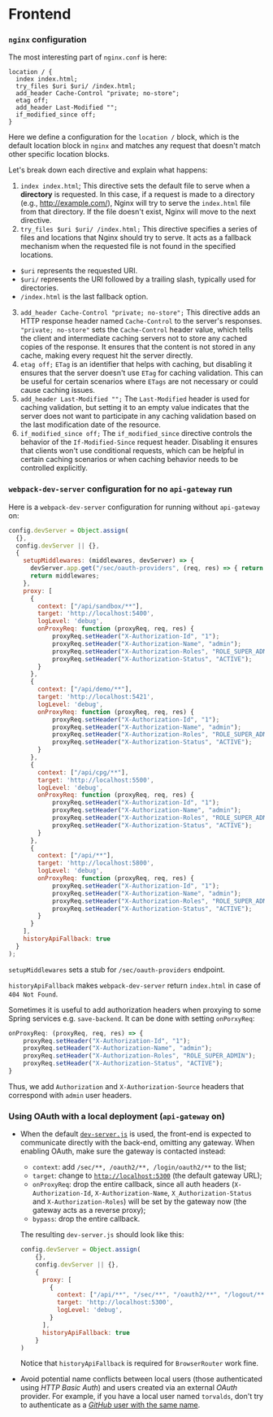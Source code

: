 # Frontend

### `nginx` configuration
The most interesting part of `nginx.conf` is here:
```nginx configuration
location / {
  index index.html;
  try_files $uri $uri/ /index.html;
  add_header Cache-Control "private; no-store";
  etag off;
  add_header Last-Modified "";
  if_modified_since off;
}
```

Here we define a configuration for the `location /` block, which is the default location block in `nginx` and matches any
request that doesn't match other specific location blocks.

Let's break down each directive and explain what happens:

1. `index index.html`;
   This directive sets the default file to serve when a **directory** is requested.
   In this case, if a request is made to a directory (e.g., http://example.com/), Nginx will try to serve the `index.html`
   file from that directory. If the file doesn't exist, Nginx will move to the next directive.
2. `try_files $uri $uri/ /index.html;`
   This directive specifies a series of files and locations that Nginx should try to serve.
   It acts as a fallback mechanism when the requested file is not found in the specified locations.
- `$uri` represents the requested URI.
- `$uri/` represents the URI followed by a trailing slash, typically used for directories.
- `/index.html` is the last fallback option.
3. `add_header Cache-Control "private; no-store";`
   This directive adds an HTTP response header named `Cache-Control` to the server's responses.
   `"private; no-store"` sets the `Cache-Control` header value, which tells the client and intermediate caching servers not to store any cached copies of the response.
   It ensures that the content is not stored in any cache, making every request hit the server directly.
4. `etag off;`
   `ETag` is an identifier that helps with caching, but disabling it ensures that the server doesn't use `ETag` for caching validation.
   This can be useful for certain scenarios where `ETags` are not necessary or could cause caching issues.
5. `add_header Last-Modified "";`
   The `Last-Modified` header is used for caching validation, but setting it to an empty value indicates that the server does not want to participate in any caching validation based on the last modification date of the resource.
6. `if_modified_since off;`
   The `if_modified_since` directive controls the behavior of the `If-Modified-Since` request header.
   Disabling it ensures that clients won't use conditional requests, which can be helpful in certain caching scenarios or when caching behavior needs to be controlled explicitly.

### `webpack-dev-server` configuration for no `api-gateway` run
Here is a `webpack-dev-server` configuration for running without `api-gateway` on:
```javascript
config.devServer = Object.assign(
  {},
  config.devServer || {},
  {
    setupMiddlewares: (middlewares, devServer) => {
      devServer.app.get("/sec/oauth-providers", (req, res) => { return res.send([]); });
      return middlewares;
    },
    proxy: [
      {
        context: ["/api/sandbox/**"],
        target: 'http://localhost:5400',
        logLevel: 'debug',
        onProxyReq: function (proxyReq, req, res) {
            proxyReq.setHeader("X-Authorization-Id", "1");
            proxyReq.setHeader("X-Authorization-Name", "admin");
            proxyReq.setHeader("X-Authorization-Roles", "ROLE_SUPER_ADMIN");
            proxyReq.setHeader("X-Authorization-Status", "ACTIVE");
        }
      },
      {
        context: ["/api/demo/**"],
        target: 'http://localhost:5421',
        logLevel: 'debug',
        onProxyReq: function (proxyReq, req, res) {
            proxyReq.setHeader("X-Authorization-Id", "1");
            proxyReq.setHeader("X-Authorization-Name", "admin");
            proxyReq.setHeader("X-Authorization-Roles", "ROLE_SUPER_ADMIN");
            proxyReq.setHeader("X-Authorization-Status", "ACTIVE");
        }
      },
      {
        context: ["/api/cpg/**"],
        target: 'http://localhost:5500',
        logLevel: 'debug',
        onProxyReq: function (proxyReq, req, res) {
            proxyReq.setHeader("X-Authorization-Id", "1");
            proxyReq.setHeader("X-Authorization-Name", "admin");
            proxyReq.setHeader("X-Authorization-Roles", "ROLE_SUPER_ADMIN");
            proxyReq.setHeader("X-Authorization-Status", "ACTIVE");
        }
      },
      {
        context: ["/api/**"],
        target: 'http://localhost:5800',
        logLevel: 'debug',
        onProxyReq: function (proxyReq, req, res) {
            proxyReq.setHeader("X-Authorization-Id", "1");
            proxyReq.setHeader("X-Authorization-Name", "admin");
            proxyReq.setHeader("X-Authorization-Roles", "ROLE_SUPER_ADMIN");
            proxyReq.setHeader("X-Authorization-Status", "ACTIVE");
        }
      }
    ],
    historyApiFallback: true
  }
);
```

`setupMiddlewares` sets a stub for `/sec/oauth-providers` endpoint.

`historyApiFallback` makes `webpack-dev-server` return `index.html` in case of `404 Not Found`.

Sometimes it is useful to add authorization headers when proxying to some Spring services e.g. `save-backend`.
It can be done with setting `onPorxyReq`:
```javascript
onProxyReq: (proxyReq, req, res) => {
    proxyReq.setHeader("X-Authorization-Id", "1");
    proxyReq.setHeader("X-Authorization-Name", "admin");
    proxyReq.setHeader("X-Authorization-Roles", "ROLE_SUPER_ADMIN");
    proxyReq.setHeader("X-Authorization-Status", "ACTIVE");
}
```
Thus, we add `Authorization` and `X-Authorization-Source` headers that correspond with `admin` user headers.

### Using OAuth with a local deployment (`api-gateway` on)

* When the default [`dev-server.js`](../save-frontend/webpack.config.d/dev-server.js)
  is used, the front-end is expected to communicate directly with the back-end,
  omitting any gateway. When enabling OAuth, make sure the gateway is contacted
  instead:

    * `context`: add `/sec/**, /oauth2/**, /login/oauth2/**` to the list;
    * `target`: change to [`http://localhost:5300`](http://localhost:5300) (the
      default gateway URL);
    * `onProxyReq`: drop the entire callback, since all auth headers (`X-Authorization-Id`,
      `X-Authorization-Name`, `X_Authorization-Status` and `X-Authorization-Roles`) will be set by the gateway now
      (the gateway acts as a reverse proxy);
    * `bypass`: drop the entire callback.

  The resulting `dev-server.js` should look like this:
  ```javascript
  config.devServer = Object.assign(
      {},
      config.devServer || {},
      {
        proxy: [
          {
            context: ["/api/**", "/sec/**", "/oauth2/**", "/logout/**", "/login/oauth2/**"],
            target: 'http://localhost:5300',
            logLevel: 'debug',
          }
        ],
        historyApiFallback: true
      }
  )
  ```
  Notice that `historyApiFallback` is required for `BrowserRouter` work fine.

* Avoid potential name conflicts between local users (those authenticated using
  _HTTP Basic Auth_) and users created via an external _OAuth_ provider. For
  example, if you have a local user named `torvalds`, don't try to authenticate
  as a [_GitHub_ user with the same name](https://github.com/torvalds).